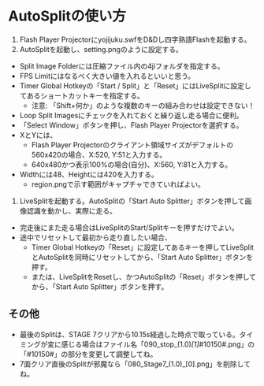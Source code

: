 ﻿# AutoSplitの使い方

1. Flash Player Projectorにyojijuku.swfをD&Dし四字熟語Flashを起動する。
1. AutoSplitを起動し、setting.pngのように設定する。
  - Split Image Folderには圧縮ファイル内の4jiフォルダを指定する。
  - FPS Limitにはなるべく大きい値を入れるといいと思う。
  - Timer Global Hotkeyの「Start / Split」と「Reset」にはLiveSplitに設定してあるショートカットキーを指定する。
    - 注意: 「Shift+何か」のような複数のキーの組み合わせは設定できない！
  - Loop Split Imagesにチェックを入れておくと繰り返し走る場合に便利。
  - 「Select Window」ボタンを押し、Flash Player Projectorを選択する。
  - XとYには、
    - Flash Player Projectorのクライアント領域サイズがデフォルトの560x420の場合、X:520, Y:51と入力する。
    - 640x480かつ表示100%の場合(自分)、X:560, Y:81と入力する。
  - Widthには48、Heightには420を入力する。
    - region.pngで示す範囲がキャプチャできていればよい。
1. LiveSplitを起動する。AutoSplitの「Start Auto Splitter」ボタンを押して画像認識を動かし、実際に走る。
  - 完走後にまた走る場合はLiveSplitのStart/Splitキーを押すだけでよい。
  - 途中でリセットして最初から走り直したい場合、
    - Timer Global Hotkeyの「Reset」に設定してあるキーを押してLiveSplitとAutoSplitを同時にリセットしてから、「Start Auto Splitter」ボタンを押す。
    - または、LiveSplitをResetし、かつAutoSplitの「Reset」ボタンを押してから、「Start Auto Splitter」ボタンを押す。

## その他

- 最後のSplitは、STAGE 7クリアから10.15s経過した時点で取っている。タイミングが変に感じる場合はファイル名「090_stop_(1.0)_[1]_#10150#.png」の「#10150#」の部分を変更して調整してね。
- 7面クリア直後のSplitが邪魔なら「080_Stage7_(1.0)_[0].png」を削除してね。
